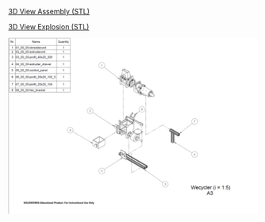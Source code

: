 [3D View Assembly (STL)](00_00_00-wecycler.STL)

[3D View Explosion (STL)](00_00_00-wecycler(explosion).STL)

![here](../exploded_views/00_00_00-wecycler(explosion).png)

